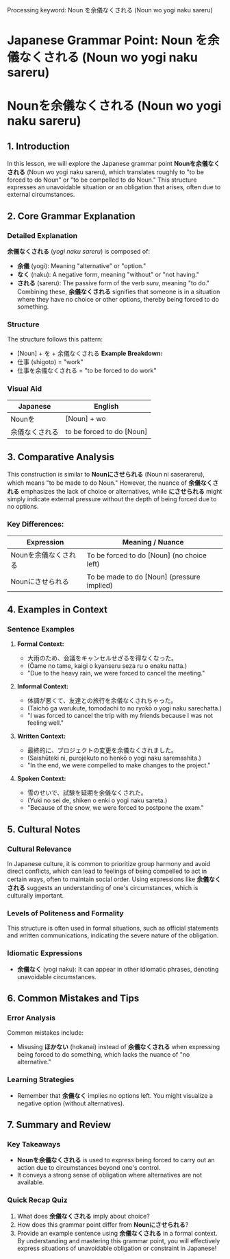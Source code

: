 Processing keyword: Noun を余儀なくされる (Noun wo yogi naku sareru)
# Japanese Grammar Point: Noun を余儀なくされる (Noun wo yogi naku sareru)
# Nounを余儀なくされる (Noun wo yogi naku sareru)
## 1. Introduction
In this lesson, we will explore the Japanese grammar point **Nounを余儀なくされる** (Noun wo yogi naku sareru), which translates roughly to "to be forced to do Noun" or "to be compelled to do Noun." This structure expresses an unavoidable situation or an obligation that arises, often due to external circumstances.
## 2. Core Grammar Explanation
### Detailed Explanation
**余儀なくされる** (*yogi naku sareru*) is composed of:
- **余儀** (yogi): Meaning "alternative" or "option."
- **なく** (naku): A negative form, meaning "without" or "not having."
- **される** (sareru): The passive form of the verb *suru*, meaning "to do."
Combining these, **余儀なくされる** signifies that someone is in a situation where they have no choice or other options, thereby being forced to do something.
### Structure
The structure follows this pattern:
- [Noun] + を + 余儀なくされる
**Example Breakdown:**
- 仕事 (shigoto) = "work"
- 仕事を余儀なくされる = "to be forced to do work"
### Visual Aid
| Japanese         | English                         |
|-------------------|---------------------------------|
| Nounを                | [Noun] + wo                    |
| 余儀なくされる      | to be forced to do [Noun]     |
## 3. Comparative Analysis
This construction is similar to **Nounにさせられる** (Noun ni saserareru), which means "to be made to do Noun." However, the nuance of **余儀なくされる** emphasizes the lack of choice or alternatives, while **にさせられる** might simply indicate external pressure without the depth of being forced due to no options.
### Key Differences:
| Expression               | Meaning / Nuance                               |
|--------------------------|------------------------------------------------|
| Nounを余儀なくされる  | To be forced to do [Noun] (no choice left) |
| Nounにさせられる         | To be made to do [Noun] (pressure implied) |
## 4. Examples in Context
### Sentence Examples
1. **Formal Context:** 
   - 大雨のため、会議をキャンセルせざるを得なくなった。
   - (Ōame no tame, kaigi o kyanseru seza ru o enaku natta.)
   - "Due to the heavy rain, we were forced to cancel the meeting."
  
2. **Informal Context:** 
   - 体調が悪くて、友達との旅行を余儀なくされちゃった。
   - (Taichō ga warukute, tomodachi to no ryokō o yogi naku sarechatta.)
   - "I was forced to cancel the trip with my friends because I was not feeling well."
3. **Written Context:** 
   - 最終的に、プロジェクトの変更を余儀なくされました。
   - (Saishūteki ni, purojekuto no henkō o yogi naku saremashita.)
   - "In the end, we were compelled to make changes to the project."
4. **Spoken Context:** 
   - 雪のせいで、試験を延期を余儀なくされた。
   - (Yuki no sei de, shiken o enki o yogi naku sareta.)
   - "Because of the snow, we were forced to postpone the exam."
## 5. Cultural Notes
### Cultural Relevance
In Japanese culture, it is common to prioritize group harmony and avoid direct conflicts, which can lead to feelings of being compelled to act in certain ways, often to maintain social order. Using expressions like **余儀なくされる** suggests an understanding of one's circumstances, which is culturally important.
### Levels of Politeness and Formality
This structure is often used in formal situations, such as official statements and written communications, indicating the severe nature of the obligation.
### Idiomatic Expressions
- **余儀なく** (yogi naku): It can appear in other idiomatic phrases, denoting unavoidable circumstances.
## 6. Common Mistakes and Tips
### Error Analysis
Common mistakes include:
- Misusing **ほかない** (hokanai) instead of **余儀なくされる** when expressing being forced to do something, which lacks the nuance of "no alternative."
### Learning Strategies
- Remember that **余儀なく** implies no options left. You might visualize a negative option (without alternatives).
  
## 7. Summary and Review
### Key Takeaways
- **Nounを余儀なくされる** is used to express being forced to carry out an action due to circumstances beyond one's control.
- It conveys a strong sense of obligation where alternatives are not available.
### Quick Recap Quiz
1. What does **余儀なくされる** imply about choice?
2. How does this grammar point differ from **Nounにさせられる**?
3. Provide an example sentence using **余儀なくされる** in a formal context. 
By understanding and mastering this grammar point, you will effectively express situations of unavoidable obligation or constraint in Japanese!
